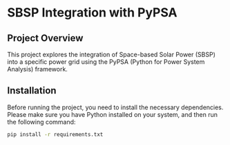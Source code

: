 # SBSP Integration with PyPSA

## Project Overview

This project explores the integration of Space-based Solar Power (SBSP) into a specific power grid using the PyPSA (Python for Power System Analysis) framework. 

## Installation

Before running the project, you need to install the necessary dependencies. Please make sure you have Python installed on your system, and then run the following command:

```bash
pip install -r requirements.txt
